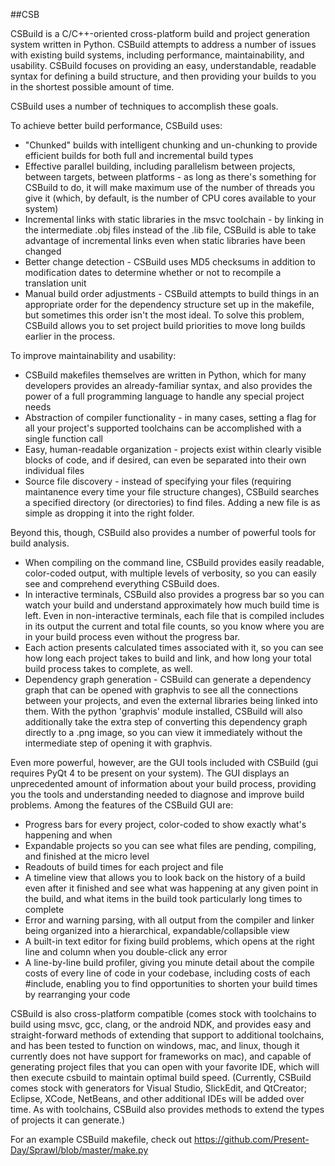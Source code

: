 ##CSB

CSBuild is a C/C++-oriented cross-platform build and project generation system written in Python. CSBuild attempts to address a number of issues with existing build systems, including performance, maintainability, and usability. CSBuild focuses on providing an easy, understandable, readable syntax for defining a build structure, and then providing your builds to you in the shortest possible amount of time.

CSBuild uses a number of techniques to accomplish these goals.

To achieve better build performance, CSBuild uses:

- "Chunked" builds with intelligent chunking and un-chunking to provide efficient builds for both full and incremental build types
- Effective parallel building, including parallelism between projects, between targets, between platforms - as long as there's something for CSBuild to do, it will make maximum use of the number of threads you give it (which, by default, is the number of CPU cores available to your system)
- Incremental links with static libraries in the msvc toolchain - by linking in the intermediate .obj files instead of the .lib file, CSBuild is able to take advantage of incremental links even when static libraries have been changed
- Better change detection - CSBuild uses MD5 checksums in addition to modification dates to determine whether or not to recompile a translation unit
- Manual build order adjustments - CSBuild attempts to build things in an appropriate order for the dependency structure set up in the makefile, but sometimes this order isn't the most ideal. To solve this problem, CSBuild allows you to set project build priorities to move long builds earlier in the process.

To improve maintainability and usability:

- CSBuild makefiles themselves are written in Python, which for many developers provides an already-familiar syntax, and also provides the power of a full programming language to handle any special project needs
- Abstraction of compiler functionality - in many cases, setting a flag for all your project's supported toolchains can be accomplished with a single function call
- Easy, human-readable organization - projects exist within clearly visible blocks of code, and if desired, can even be separated into their own individual files
- Source file discovery - instead of specifying your files (requiring maintanence every time your file structure changes), CSBuild searches a specified directory (or directories) to find files. Adding a new file is as simple as dropping it into the right folder.

Beyond this, though, CSBuild also provides a number of powerful tools for build analysis.

- When compiling on the command line, CSBuild provides easily readable, color-coded output, with multiple levels of verbosity, so you can easily see and comprehend everything CSBuild does.
- In interactive terminals, CSBuild also provides a progress bar so you can watch your build and understand approximately how much build time is left. Even in non-interactive terminals, each file that is compiled includes in its output the current and total file counts, so you know where you are in your build process even without the progress bar.
- Each action presents calculated times associated with it, so you can see how long each project takes to build and link, and how long your total build process takes to complete, as well.
- Dependency graph generation - CSBuild can generate a dependency graph that can be opened with graphvis to see all the connections between your projects, and even the external libraries being linked into them. With the python 'graphvis' module installed, CSBuild will also additionally take the extra step of converting this dependency graph directly to a .png image, so you can view it immediately without the intermediate step of opening it with graphvis.

Even more powerful, however, are the GUI tools included with CSBuild (gui requires PyQt 4 to be present on your system). The GUI displays an unprecedented amount of information about your build process, providing you the tools and understanding needed to diagnose and improve build problems. Among the features of the CSBuild GUI are:

- Progress bars for every project, color-coded to show exactly what's happening and when
- Expandable projects so you can see what files are pending, compiling, and finished at the micro level
- Readouts of build times for each project and file
- A timeline view that allows you to look back on the history of a build even after it finished and see what was happening at any given point in the build, and what items in the build took particularly long times to complete
- Error and warning parsing, with all output from the compiler and linker being organized into a hierarchical, expandable/collapsible view
- A built-in text editor for fixing build problems, which opens at the right line and column when you double-click any error
- A line-by-line build profiler, giving you minute detail about the compile costs of every line of code in your codebase, including costs of each #include, enabling you to find opportunities to shorten your build times by rearranging your code

CSBuild is also cross-platform compatible (comes stock with toolchains to build using msvc, gcc, clang, or the android NDK, and provides easy and straight-forward methods of extending that support to additional toolchains, and has been tested to function on windows, mac, and linux, though it currently does not have support for frameworks on mac), and capable of generating project files that you can open with your favorite IDE, which will then execute csbuild to maintain optimal build speed. (Currently, CSBuild comes stock with generators for Visual Studio, SlickEdit, and QtCreator; Eclipse, XCode, NetBeans, and other additional IDEs will be added over time. As with toolchains, CSBuild also provides methods to extend the types of projects it can generate.)

For an example CSBuild makefile, check out https://github.com/Present-Day/Sprawl/blob/master/make.py
